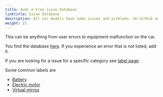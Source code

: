 ```yaml
---
title: Audi e-tron issue database
linktitle: Issue database
description: All car models have some issues and problems. On Github we have gathered most of the issues owners experience with the cars. 
weight: 21
---
```



This can be anything from user errors to equipment malfunction on the car.

You find the database [here](https://github.com/electrichasgoneaudi/etron-issues/issues). If you experience an error that is not listed, add it.

If you are looking for a issue for a specific category see [label page](https://github.com/electrichasgoneaudi/etron-issues/labels).

Some common labels are

* [Battery](https://github.com/electrichasgoneaudi/etron-issues/issues?q=is%3Aissue+is%3Aopen+label%3Abattery)
* [Electric motor](https://github.com/electrichasgoneaudi/etron-issues/labels/electric%20motor)
* [Virtual mirros](https://github.com/electrichasgoneaudi/etron-issues/labels/virtual%20mirrors)
  
